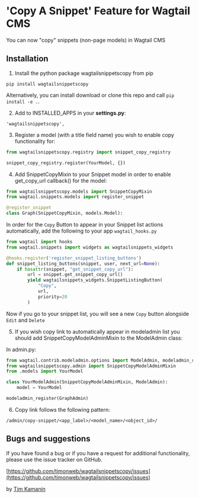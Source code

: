 # 'Copy A Snippet' Feature for Wagtail CMS

You can now "copy" snippets (non-page models) in Wagtail CMS

## Installation

1. Install the python package wagtailsnippetscopy from pip

`pip install wagtailsnippetscopy`

Alternatively, you can install download or clone this repo and call `pip install -e .`.

2. Add to INSTALLED_APPS in your **settings.py**:

`'wagtailsnippetscopy',`

3. Register a model (with a title field name) you wish to enable copy functionality for:

```python
from wagtailsnippetscopy.registry import snippet_copy_registry

snippet_copy_registry.register(YourModel, {})
```

4. Add SnippetCopyMixin to your Snippet model in order to enable get_copy_url callback() for the model:

```python
from wagtailsnippetscopy.models import SnippetCopyMixin
from wagtail.snippets.models import register_snippet

@register_snippet
class Graph(SnippetCopyMixin, models.Model):
```

In order for the `Copy` Button to appear in your Snippet list actions automatically, add the following to your app `wagtail_hooks.py`

```python
from wagtail import hooks
from wagtail.snippets import widgets as wagtailsnippets_widgets

@hooks.register('register_snippet_listing_buttons')
def snippet_listing_buttons(snippet, user, next_url=None):
    if hasattr(snippet, "get_snippet_copy_url"):
        url = snippet.get_snippet_copy_url()
        yield wagtailsnippets_widgets.SnippetListingButton(
            "Copy",
            url,
            priority=20
        )

```

Now if you go to your snippet list, you will see a new `Copy` button alongside `Edit` and `Delete`



5. If you wish copy link to automatically appear in modeladmin list you should add SnippetCopyModelAdminMixin to the ModelAdmin class:

In admin.py:

```python
from wagtail.contrib.modeladmin.options import ModelAdmin, modeladmin_register
from wagtailsnippetscopy.admin import SnippetCopyModelAdminMixin
from .models import YourModel

class YourModelAdmin(SnippetCopyModelAdminMixin, ModelAdmin):
    model = YourModel

modeladmin_register(GraphAdmin)
```

6. Copy link follows the following pattern:

```
/admin/copy-snippet/<app_label>/<model_name>/<object_id>/
```

## Bugs and suggestions

If you have found a bug or if you have a request for additional functionality, please use the issue tracker on GitHub.

[https://github.com/timonweb/wagtailsnippetscopy/issues](https://github.com/timonweb/wagtailsnippetscopy/issues)

by [Tim Kamanin](https://timonweb.com/wagtail-developer/)
